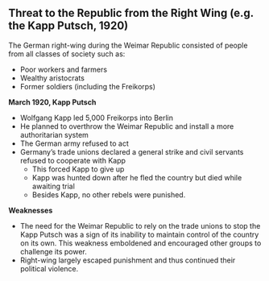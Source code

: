 ## Threat to the Republic from the Right Wing (e.g. the Kapp Putsch, 1920)


The German right-wing during the Weimar Republic consisted of people from all classes of society such as:

- Poor workers and farmers
- Wealthy aristocrats
- Former soldiers (including the Freikorps)

**March 1920, Kapp Putsch**

- Wolfgang Kapp led 5,000 Freikorps into Berlin
- He planned to overthrow the Weimar Republic and install a more authoritarian system
- The German army refused to act
- Germany’s trade unions declared a general strike and civil servants refused to cooperate with Kapp
    - This forced Kapp to give up
    - Kapp was hunted down after he fled the country but died while awaiting trial
    - Besides Kapp, no other rebels were punished.

**Weaknesses**

- The need for the Weimar Republic to rely on the trade unions to stop the Kapp Putsch was a sign of its inability to maintain control of the country on its own. This weakness emboldened and encouraged other groups to challenge its power.
- Right-wing largely escaped punishment and thus continued their political violence.

